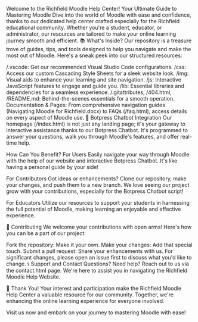 Welcome to the Richfield Moodle Help Center!
Your Ultimate Guide to Mastering Moodle
Dive into the world of Moodle with ease and confidence, thanks to our dedicated help center crafted especially for the Richfield educational community. Whether you're a student, educator, or administrator, our resources are tailored to make your online learning journey smooth and efficient.
📚 What's Inside?
Our repository is a treasure trove of guides, tips, and tools designed to help you navigate and make the most out of Moodle. Here's a sneak peek into our structured resources:

/.vscode: Get our recommended Visual Studio Code configurations.
/css: Access our custom Cascading Style Sheets for a sleek website look.
/img: Visual aids to enhance your learning and site navigation.
/js: Interactive JavaScript features to engage and guide you.
/lib: Essential libraries and dependencies for a seamless experience.
/.gitattributes, /404.html, /README.md: Behind-the-scenes essentials for a smooth operation.
Documentation & Pages: From comprehensive navigation guides (Navigating Moodle for Richfield.docx) to FAQs (/faq.html), access details on every aspect of Moodle use.
🤖 Botpress Chatbot Integration
Our homepage (/index.html) is not just any landing page; it's your gateway to interactive assistance thanks to our Botpress Chatbot. It's programmed to answer your questions, walk you through Moodle's features, and offer real-time help.

How Can You Benefit?
For Users
Easily navigate your way through Moodle with the help of our website and interactive Botpress Chatbot. It's like having a personal guide by your side!

For Contributors
Got ideas or enhancements? Clone our repository, make your changes, and push them to a new branch. We love seeing our project grow with your contributions, especially for the Botpress Chatbot script!

For Educators
Utilize our resources to support your students in harnessing the full potential of Moodle, making learning an enjoyable and effective experience.

🤝 Contributing
We welcome your contributions with open arms! Here's how you can be a part of our project:

Fork the repository: Make it your own.
Make your changes: Add that special touch.
Submit a pull request: Share your enhancements with us.
For significant changes, please open an issue first to discuss what you'd like to change.
📞 Support and Contact
Questions? Need help? Reach out to us via the contact.html page. We're here to assist you in navigating the Richfield Moodle Help Website.

🌟 Thank You!
Your interest and participation make the Richfield Moodle Help Center a valuable resource for our community. Together, we're enhancing the online learning experience for everyone involved.

Visit us now and embark on your journey to mastering Moodle with ease!
